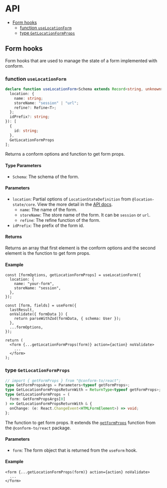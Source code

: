# API

- [Form hooks](#Form-hooks)
  - [function `useLocationForm`](#function-useLocationForm)
  - [type `GetLocationFormProps`](#type-GetLocationFormProps)

## Form hooks

Form hooks that are used to manage the state of a form implemented with conform.

### function `useLocationForm`

```ts
declare function useLocationForm<Schema extends Record<string, unknown>>({ location, idPrefix, }: {
  location: {
    name: string;
    storeName: "session" | "url";
    refine?: Refine<T>;
  };
  idPrefix?: string;
}): [
  {
    id: string;
  },
  GetLocationFormProps
];
```

Returns a conform options and function to get form props.

#### Type Parameters

- `Schema`: The schema of the form.

#### Parameters

- `location`: Partial options of `LocationStateDefinition` from `@location-state/core`. View the more detail in the [API docs](/packages/location-state-core/docs/API.md).
  - `name`: The name of the form.
  - `storeName`: The store name of the form. It can be `session` or `url`.
  - `refine`: The refine function of the form.
- `idPrefix`: The prefix of the form id.

#### Returns

Returns an array that first element is the conform options and the second element is the function to get form props.

#### Example

```tsx
const [formOptions, getLocationFormProps] = useLocationForm({
  location: {
    name: "your-form",
    storeName: "session",
  },
});

const [form, fields] = useForm({
  lastResult,
  onValidate({ formData }) {
    return parseWithZod(formData, { schema: User });
  },
  ...formOptions,
});

return (
  <form {...getLocationFormProps(form)} action={action} noValidate>
    ...
  </form>
);
```

### type `GetLocationFormProps`

```ts
// import { getFormProps } from "@conform-to/react";
type GetFormPropsArgs = Parameters<typeof getFormProps>;
type GetLocationFormPropsReturnWith = ReturnType<typeof getFormProps>;
type GetLocationFormProps = (
  form: GetFormPropsArgs[0]
) => GetLocationFormPropsReturnWith & {
  onChange: (e: React.ChangeEvent<HTMLFormElement>) => void;
};
```

The function to get form props. It extends the [`getFormProps`](https://conform.guide/api/react/getFormProps) function from the `@conform-to/react` package.

#### Parameters

- `form`: The form object that is returned from the `useForm` hook.

#### Example

```tsx
<form {...getLocationFormProps(form)} action={action} noValidate>
  ...
</form>
```
